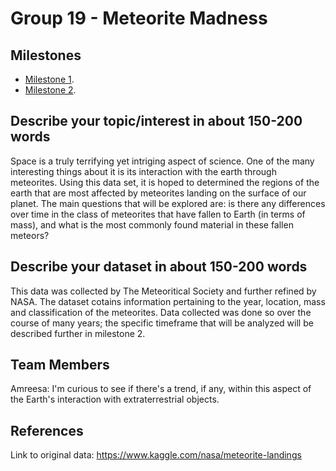 # Group 19 - Meteorite Madness

## Milestones

- [Milestone 1](<https://github.com/data301-2021-summer2/project-group19-project/blob/main/analysis/person1/LoadingData.ipynb>).
- [Milestone 2](<https://github.com/data301-2021-summer2/project-group19-project/blob/main/analysis/person1/milestone2.ipynb>).

## Describe your topic/interest in about 150-200 words

Space is a truly terrifying yet intriging aspect of science. One of the many interesting things about it is its interaction with the earth through meteorites. Using this data set, it is hoped to determined the regions of the earth that are most affected by meteorites landing on the surface of our planet. The main questions that will be explored are: is there any  differences over time in the class of meteorites that have fallen to Earth (in terms of mass), and what is the most commonly found material in these fallen meteors?

## Describe your dataset in about 150-200 words

This data was collected by The Meteoritical Society and further refined by NASA. The dataset cotains information pertaining to the year, location, mass and classification of the meteorites. Data collected was done so over the course of many years; the specific timeframe that will be analyzed will be described further in milestone 2.


## Team Members

Amreesa: I'm curious to see if there's a trend, if any, within this aspect of the Earth's interaction with extraterrestrial objects. 


## References

Link to original data: https://www.kaggle.com/nasa/meteorite-landings

